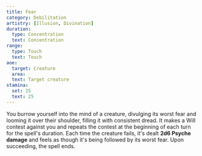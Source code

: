 ```yaml
---
title: Fear
category: Debilitation
artistry: [Illusion, Divination]
duration:
  type: Concentration
  text: Concentration
range:
  type: Touch
  text: Touch
aoe:
  target: Creature
  area: 
  text: Target creature
stamina:
  set: 25
  text: 25
---
```

You burrow yourself into the mind of a creature, divulging its worst fear and looming it over their
shoulder, filling it with consistent dread. It makes a Will contest against you and repeats the contest at the beginning of each turn for the spell's duration. Each time the creature fails, it's dealt **2d6 Psyche damage** and feels as though it's being followed by its worst fear. Upon succeeding, the spell ends.
